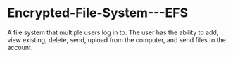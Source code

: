 # Encrypted-File-System---EFS
A file system that multiple users log in to. The user has the ability to add, view existing, delete, send, upload from the computer, and send files to the account.
